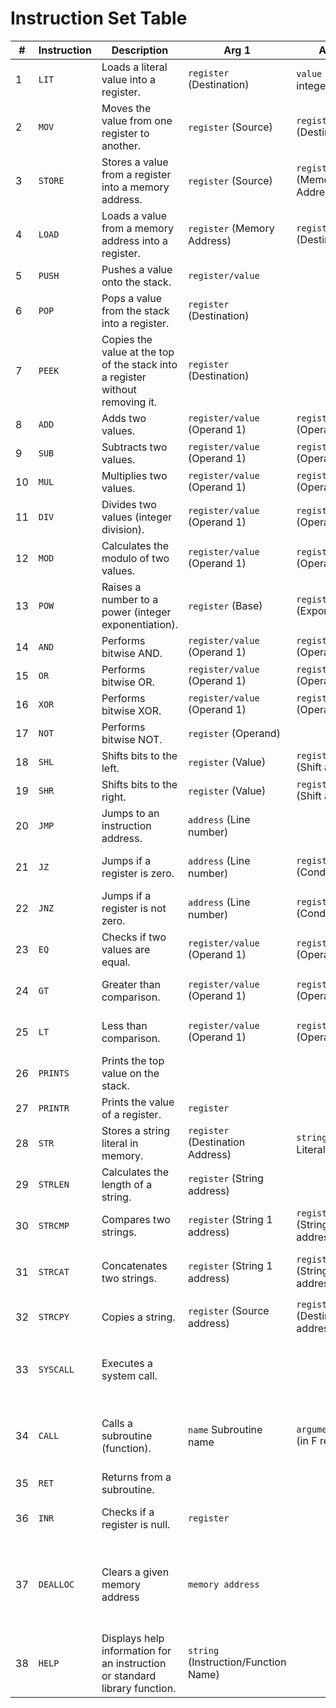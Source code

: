 # Instruction Set Table

| #  | Instruction | Description                                                                   | Arg 1                                | Arg 2                            | Returns                        | Notes                                                                                                                 |
|----|-------------|-------------------------------------------------------------------------------|--------------------------------------|----------------------------------|--------------------------------|-----------------------------------------------------------------------------------------------------------------------|
| 1  | `LIT`       | Loads a literal value into a register.                                        | `register` (Destination)             | `value` (64-bit integer)         | -                              |                                                                                                                       |
| 2  | `MOV`       | Moves the value from one register to another.                                 | `register` (Source)                  | `register` (Destination)         | -                              |                                                                                                                       |
| 3  | `STORE`     | Stores a value from a register into a memory address.                         | `register` (Source)                  | `register` (Memory Address)      | -                              | Ensure the destination register holds a valid memory address.                                                         |
| 4  | `LOAD`      | Loads a value from a memory address into a register.                          | `register` (Memory Address)          | `register` (Destination)         | -                              | Ensure the source register holds a valid memory address.                                                              |
| 5  | `PUSH`      | Pushes a value onto the stack.                                                | `register/value`                     |                                  | -                              | The stack grows downwards.                                                                                            |
| 6  | `POP`       | Pops a value from the stack into a register.                                  | `register` (Destination)             |                                  | -                              | Handles stack underflow.                                                                                              |
| 7  | `PEEK`      | Copies the value at the top of the stack into a register without removing it. | `register` (Destination)             |                                  | -                              |                                                                                                                       |
| 8  | `ADD`       | Adds two values.                                                              | `register/value` (Operand 1)         | `register/value` (Operand 2)     | `R4`                           |                                                                                                                       |
| 9  | `SUB`       | Subtracts two values.                                                         | `register/value` (Operand 1)         | `register/value` (Operand 2)     | `R4`                           |                                                                                                                       |
| 10 | `MUL`       | Multiplies two values.                                                        | `register/value` (Operand 1)         | `register/value` (Operand 2)     | `R4`                           |                                                                                                                       |
| 11 | `DIV`       | Divides two values (integer division).                                        | `register/value` (Operand 1)         | `register/value` (Operand 2)     | `R4`                           | Throws `ArithmeticException` on division by zero.                                                                     |
| 12 | `MOD`       | Calculates the modulo of two values.                                          | `register/value` (Operand 1)         | `register/value` (Operand 2)     | `R4`                           | Throws `ArithmeticException` on division by zero.                                                                     |
| 13 | `POW`       | Raises a number to a power (integer exponentiation).                          | `register` (Base)                    | `register` (Exponent)            | `R4`                           | Handles potential overflow.                                                                                           |
| 14 | `AND`       | Performs bitwise AND.                                                         | `register/value` (Operand 1)         | `register/value` (Operand 2)     | `R3`                           |                                                                                                                       |
| 15 | `OR`        | Performs bitwise OR.                                                          | `register/value` (Operand 1)         | `register/value` (Operand 2)     | `R3`                           |                                                                                                                       |
| 16 | `XOR`       | Performs bitwise XOR.                                                         | `register/value` (Operand 1)         | `register/value` (Operand 2)     | `R3`                           |                                                                                                                       |
| 17 | `NOT`       | Performs bitwise NOT.                                                         | `register` (Operand)                 |                                  | `R3`                           |                                                                                                                       |
| 18 | `SHL`       | Shifts bits to the left.                                                      | `register` (Value)                   | `register/value` (Shift amount)  | `R3`                           |                                                                                                                       |
| 19 | `SHR`       | Shifts bits to the right.                                                     | `register` (Value)                   | `register/value` (Shift amount)  | `R3`                           |                                                                                                                       |
| 20 | `JMP`       | Jumps to an instruction address.                                              | `address` (Line number)              |                                  | -                              | Address is the line number. Unconditional jump.                                                                       |
| 21 | `JZ`        | Jumps if a register is zero.                                                  | `address` (Line number)              | `register` (Condition)           | -                              | Address is the line number. Conditional jump.                                                                         |
| 22 | `JNZ`       | Jumps if a register is not zero.                                              | `address` (Line number)              | `register` (Condition)           | -                              | Address is the line number. Conditional jump.                                                                         |
| 23 | `EQ`        | Checks if two values are equal.                                               | `register/value` (Operand 1)         | `register/value` (Operand 2)     | `R4` (0 if equal, 1 otherwise) |                                                                                                                       |
| 24 | `GT`        | Greater than comparison.                                                      | `register/value` (Operand 1)         | `register/value` (Operand 2)     | `R4` (0 if >, 1 otherwise)     |                                                                                                                       |
| 25 | `LT`        | Less than comparison.                                                         | `register/value` (Operand 1)         | `register/value` (Operand 2)     | `R4` (0 if <, 1 otherwise)     |                                                                                                                       |
| 26 | `PRINTS`    | Prints the top value on the stack.                                            |                                      |                                  | -                              |                                                                                                                       |
| 27 | `PRINTR`    | Prints the value of a register.                                               | `register`                           |                                  | -                              | Prints in decimal.                                                                                                    |
| 28 | `STR`       | Stores a string literal in memory.                                            | `register` (Destination Address)     | `string` (String Literal)        | -                              | Memory allocation is automatic.                                                                                       |
| 29 | `STRLEN`    | Calculates the length of a string.                                            | `register` (String address)          |                                  | `R4`                           | Excludes the null terminator.                                                                                         |
| 30 | `STRCMP`    | Compares two strings.                                                         | `register` (String 1 address)        | `register` (String 2 address)    | `R4` (0 if equal, 1 if not)    |                                                                                                                       |
| 31 | `STRCAT`    | Concatenates two strings.                                                     | `register` (String 1 address)        | `register` (String 2 address)    | `R4` (Address of new string)   |                                                                                                                       |
| 32 | `STRCPY`    | Copies a string.                                                              | `register` (Source address)          | `register` (Destination address) | -                              |                                                                                                                       |
| 33 | `SYSCALL`   | Executes a system call.                                                       |                                      |                                  | `R2`                           | Arguments are in the `S` registers. See the System Call Table.  Results are pushed into `R2`                          |
| 34 | `CALL`      | Calls a subroutine (function).                                                | `name` Subroutine name               | `arguments...`  (in F registers) | `stack`                        | See "Subroutines" documentation.  Return value (if any) is pushed onto the stack.                                     |
| 35 | `RET`       | Returns from a subroutine.                                                    |                                      |                                  | -                              | See "Subroutines" documentation.                                                                                      |
| 36 | `INR`       | Checks if a register is null.                                                 | `register`                           |                                  | `IF4`( 0 if null, 1 if not)    | This return may change!                                                                                               |
| 37 | `DEALLOC`   | Clears a given memory address                                                 | `memory address`                     |                                  |                                | Used for memory management of strings after they are no longer needed. It may be useful for other types in the future |
| 38 | `HELP`      | Displays help information for an instruction or standard library function.    | `string` (Instruction/Function Name) |                                  | -                              | If function is user defined there is no help                                                                          |
